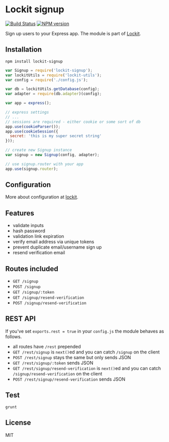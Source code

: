 # Lockit signup

[![Build Status](https://travis-ci.org/zeMirco/lockit-signup.svg?branch=master)](https://travis-ci.org/zeMirco/lockit-signup) [![NPM version](https://badge.fury.io/js/lockit-signup.svg)](http://badge.fury.io/js/lockit-signup)

Sign up users to your Express app. The module is part of [Lockit](https://github.com/zeMirco/lockit).

## Installation

`npm install lockit-signup`

```js
var Signup = require('lockit-signup');
var lockitUtils = require('lockit-utils');
var config = require('./config.js');

var db = lockitUtils.getDatabase(config);
var adapter = require(db.adapter)(config);

var app = express();

// express settings
// ...
// sessions are required - either cookie or some sort of db
app.use(cookieParser());
app.use(cookieSession({
  secret: 'this is my super secret string'
}));

// create new Signup instance
var signup = new Signup(config, adapter);

// use signup.router with your app
app.use(signup.router);
```

## Configuration

More about configuration at [lockit](https://github.com/zeMirco/lockit).

## Features

 - validate inputs
 - hash password
 - validation link expiration
 - verify email address via unique tokens
 - prevent duplicate email/username sign up
 - resend verification email

## Routes included

 - `GET /signup`
 - `POST /signup`
 - `GET /signup/:token`
 - `GET /signup/resend-verification`
 - `POST /signup/resend-verification`

## REST API

If you've set `exports.rest = true` in your `config.js` the module behaves as follows.

 - all routes have `/rest` prepended
 - `GET /rest/signup` is `next()`ed and you can catch `/signup` on the client
 - `POST /rest/signup` stays the same but only sends JSON
 - `GET /rest/signup/:token` sends JSON
 - `GET /rest/signup/resend-verification` is `next()`ed and you can catch `/signup/resend-verification` on the client
 - `POST /rest/signup/resend-verification` sends JSON

## Test

`grunt`

## License

MIT
